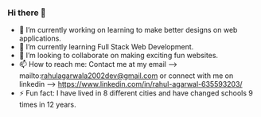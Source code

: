 ### Hi there 👋
- 🔭 I’m currently working on learning to make better designs on web applications.
- 🌱 I’m currently learning Full Stack Web Development.
- 👯 I’m looking to collaborate on making exciting fun websites.
- 📫 How to reach me: Contact me at my email --> mailto:rahulagarwala2002dev@gmail.com or connect with me on linkedin --> https://www.linkedin.com/in/rahul-agarwal-635593203/
- ⚡ Fun fact: I have lived in 8 different cities and have changed schools 9 times in 12 years.

<!--
**RahulSuperDev/RahulSuperDev** is a ✨ _special_ ✨ repository because its `README.md` (this file) appears on your GitHub profile.

Here are some ideas to get you started:

- 🔭 I’m currently working on ...
- 🌱 I’m currently learning ...
- 👯 I’m looking to collaborate on ...
- 🤔 I’m looking for help with ...
- 💬 Ask me about ...
- 📫 How to reach me: ...
- 😄 Pronouns: ...
- ⚡ Fun fact: ...
-->
